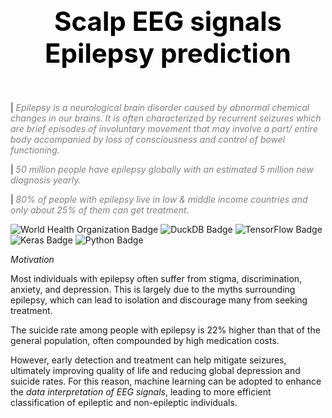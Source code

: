 ## <div style="padding: 35px;color:white;margin:10;font-size:200%;text-align:center;display:fill;border-radius:10px;overflow:hidden;background-image: url(https://images.pexels.com/photos/7078619/pexels-photo-7078619.jpeg?auto=compress&cs=tinysrgb&w=1260&h=750&dpr=1)"><b><span style='color:black'><strong> Scalp EEG signals Epilepsy prediction </strong></span></b> </div> 

| <span style="color: grey;">*Epilepsy is a neurological brain disorder caused by abnormal chemical changes in our brains. It is often characterized by recurrent seizures which are brief episodes of involuntary movement that may involve a part/ entire body accompanied by loss of consciousness and control of bowel functioning.*</span>

| <span style="color: grey;">*50 million people have epilepsy globally with an estimated 5 million new diagnosis yearly.*</span>

| <span style="color: grey;">*80% of people with epilepsy live in low & middle income countries and only about 25% of them can get treatment.*</span>


![World Health Organization Badge](https://img.shields.io/badge/World%20Health%20Organization-0093D5?logo=worldhealthorganization&logoColor=fff&style=for-the-badge)
![DuckDB Badge](https://img.shields.io/badge/DuckDB-FFF000?logo=duckdb&logoColor=000&style=for-the-badge)
![TensorFlow Badge](https://img.shields.io/badge/TensorFlow-FF6F00?logo=tensorflow&logoColor=fff&style=for-the-badge)
![Keras Badge](https://img.shields.io/badge/Keras-D00000?logo=keras&logoColor=fff&style=for-the-badge)
![Python Badge](https://img.shields.io/badge/Python-3776AB?logo=python&logoColor=fff&style=for-the-badge)

*Motivation*

Most individuals with epilepsy often suffer from stigma, discrimination, anxiety, and depression. This is largely due to the myths surrounding epilepsy, which can lead to isolation and discourage many from seeking treatment.

The suicide rate among people with epilepsy is 22% higher than that of the general population, often compounded by high medication costs.

However, early detection and treatment can help mitigate seizures, ultimately improving quality of life and reducing global depression and suicide rates. For this reason, machine learning can be adopted to enhance the *data interpretation of EEG signals*, leading to more efficient classification of epileptic and non-epileptic individuals.



